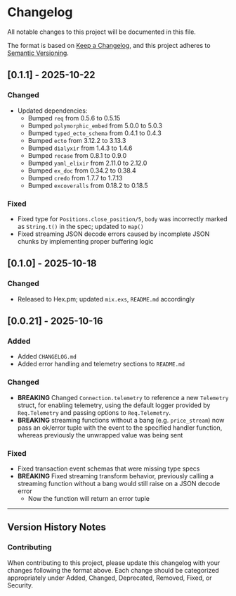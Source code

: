 # Changelog

All notable changes to this project will be documented in this file.

The format is based on [Keep a Changelog](https://keepachangelog.com/en/1.0.0/),
and this project adheres to [Semantic Versioning](https://semver.org/spec/v2.0.0.html).

## [0.1.1] - 2025-10-22

### Changed
- Updated dependencies:
  - Bumped `req` from 0.5.6 to 0.5.15
  - Bumped `polymorphic_embed` from 5.0.0 to 5.0.3
  - Bumped `typed_ecto_schema` from 0.4.1 to 0.4.3
  - Bumped `ecto` from 3.12.2 to 3.13.3
  - Bumped `dialyxir` from 1.4.3 to 1.4.6
  - Bumped `recase` from 0.8.1 to 0.9.0
  - Bumped `yaml_elixir` from 2.11.0 to 2.12.0
  - Bumped `ex_doc` from 0.34.2 to 0.38.4
  - Bumped `credo` from 1.7.7 to 1.7.13
  - Bumped `excoveralls` from 0.18.2 to 0.18.5

### Fixed
- Fixed type for `Positions.close_position/5`, `body` was incorrectly marked as `String.t()` in the spec; updated to `map()`
- Fixed streaming JSON decode errors caused by incomplete JSON chunks by implementing proper buffering logic

## [0.1.0] - 2025-10-18

### Changed
- Released to Hex.pm; updated `mix.exs`, `README.md` accordingly

## [0.0.21] - 2025-10-16

### Added
- Added `CHANGELOG.md`
- Added error handling and telemetry sections to `README.md`

### Changed
- **BREAKING** Changed `Connection.telemetry` to reference a new `Telemetry` struct, for enabling telemetry, using the default logger provided by `Req.Telemetry` and passing options to `Req.Telemetry`.
- **BREAKING** streaming functions without a bang (e.g. `price_stream`) now pass an ok/error tuple with the event to the specified handler function, whereas previously the unwrapped value was being sent

### Fixed
- Fixed transaction event schemas that were missing type specs
- **BREAKING** Fixed streaming transform behavior, previously calling a streaming function without a bang would still raise on a JSON decode error
    - Now the function will return an error tuple

---

## Version History Notes

### Contributing
When contributing to this project, please update this changelog with your changes following the format above. Each change should be categorized appropriately under Added, Changed, Deprecated, Removed, Fixed, or Security.
